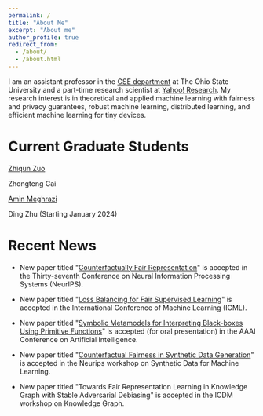 ```yaml
---
permalink: /
title: "About Me"
excerpt: "About me"
author_profile: true
redirect_from: 
  - /about/
  - /about.html
---
```


I am an assistant professor in the [CSE department](https://cse.osu.edu/) at The Ohio State University and a part-time research scientist at [Yahoo! Research](https://research.yahoo.com/). My research interest is in theoretical and applied machine learning with fairness and privacy guarantees, robust machine learning, distributed learning, and efficient machine learning for tiny devices. 

Current Graduate Students
======
[Zhiqun Zuo](https://www.linkedin.com/in/zhiqun-zuo-616507277/)

Zhongteng Cai

[Amin Meghrazi](https://www.linkedin.com/in/amin-meghrazi-708671173/)

Ding Zhu (Starting January 2024)


Recent News
======
* New paper titled "[Counterfactually Fair Representation](https://arxiv.org/pdf/2311.05420.pdf)" is accepted in the Thirty-seventh Conference on Neural Information Processing Systems (NeurIPS). 

* New paper titled "[Loss Balancing for Fair Supervised Learning](https://openreview.net/pdf?id=gVGZyRDpXX)" is accepted in the International Conference of Machine Learning (ICML). 

* New paper titled "[Symbolic Metamodels for Interpreting Black-boxes Using Primitive Functions]()" is accepted (for oral presentation) in the AAAI Conference on Artificial Intelligence.

* New paper titled "[Counterfactual Fairness in Synthetic Data Generation](https://openreview.net/pdf?id=tge5NiX4CZo)" is accepted in the Neurips workshop on Synthetic Data for Machine Learning. 

* New paper titled "Towards Fair Representation Learning in Knowledge Graph with Stable Adversarial Debiasing" is accepted in the ICDM workshop on Knowledge Graph. 

